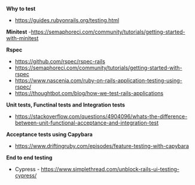 **Why to test**
- https://guides.rubyonrails.org/testing.html

**Minitest**
-https://semaphoreci.com/community/tutorials/getting-started-with-minitest

**Rspec**
- https://github.com/rspec/rspec-rails
- https://semaphoreci.com/community/tutorials/getting-started-with-rspec
- https://www.nascenia.com/ruby-on-rails-application-testing-using-rspec/
- https://thoughtbot.com/blog/how-we-test-rails-applications

**Unit tests, Functinal tests and Integration tests**
- https://stackoverflow.com/questions/4904096/whats-the-difference-between-unit-functional-acceptance-and-integration-test

**Acceptance tests using Capybara**
- https://www.driftingruby.com/episodes/feature-testing-with-capybara

**End to end testing**
- Cypress - https://www.simplethread.com/unblock-rails-ui-testing-cypress/